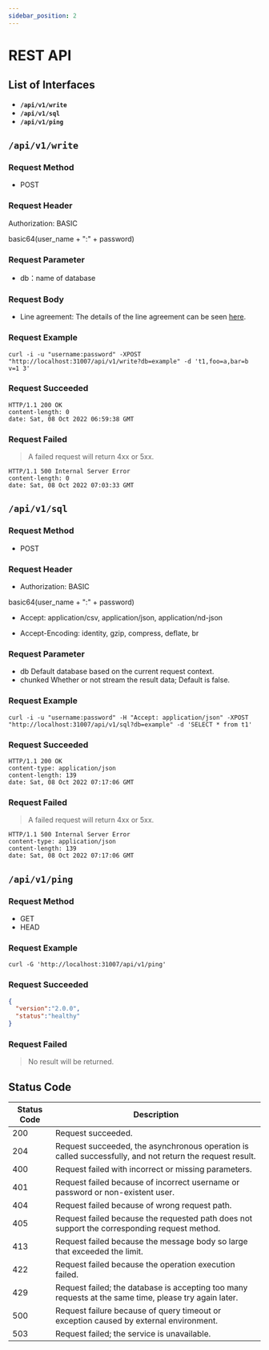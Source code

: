 ```yaml
---
sidebar_position: 2
---
```


# REST API

## **List of Interfaces**

- **`/api/v1/write`**
- **`/api/v1/sql`**
- **`/api/v1/ping`**

## **`/api/v1/write`**

### Request Method

- POST

### Request Header

Authorization: BASIC

basic64(user_name + ":" + password)

### Request Parameter

- db：name of database

### Request Body

- Line agreement: The details of the line agreement can be seen [here](https://docs.influxdata.com/influxdb/v1.8/write_protocols/line_protocol_tutorial/).


### Request Example

```shell
curl -i -u "username:password" -XPOST "http://localhost:31007/api/v1/write?db=example" -d 't1,foo=a,bar=b v=1 3'
```

### Request Succeeded

```shell
HTTP/1.1 200 OK
content-length: 0
date: Sat, 08 Oct 2022 06:59:38 GMT
```

### Request Failed

> A failed request will return 4xx or 5xx.

```
HTTP/1.1 500 Internal Server Error
content-length: 0
date: Sat, 08 Oct 2022 07:03:33 GMT
```

## **`/api/v1/sql`**

### Request Method

- POST

### Request Header

- Authorization: BASIC

basic64(user_name + ":" + password)

- Accept: application/csv, application/json, application/nd-json

- Accept-Encoding: identity, gzip, compress, deflate, br

### Request Parameter

- db
  Default database based on the current request context.
- chunked
  Whether or not stream the result data; Default is false.

### Request Example

```shell
curl -i -u "username:password" -H "Accept: application/json" -XPOST "http://localhost:31007/api/v1/sql?db=example" -d 'SELECT * from t1'
```

### Request Succeeded

```shell
HTTP/1.1 200 OK
content-type: application/json
content-length: 139
date: Sat, 08 Oct 2022 07:17:06 GMT
```

### Request Failed

> A failed request will return 4xx or 5xx.

```shell
HTTP/1.1 500 Internal Server Error
content-type: application/json
content-length: 139
date: Sat, 08 Oct 2022 07:17:06 GMT
```

## **`/api/v1/ping`**

### Request Method

- GET
- HEAD

### Request Example

```shell
curl -G 'http://localhost:31007/api/v1/ping'
```

### Request Succeeded

```json
{
  "version":"2.0.0",
  "status":"healthy"
}
```

### Request Failed

> No result will be returned.

## **Status Code**

| Status Code | Description                                                                                              |
|-------------|----------------------------------------------------------------------------------------------------------|
| 200         | Request succeeded.                                                                                       |
| 204         | Request succeeded, the asynchronous operation is called successfully, and not return the request result. |
| 400         | Request failed with incorrect or missing parameters.                                                     |
| 401         | Request failed because of incorrect username or password or non-existent user.                           |
| 404         | Request failed because of wrong request path.                                                            |
| 405         | Request failed because the requested path does not support the corresponding request method.             |
| 413         | Request failed because the message body so large that exceeded the limit.                                |
| 422         | Request failed because the operation execution failed.                                                   |
| 429         | Request failed; the database is accepting too many requests at the same time, please try again later.    |
| 500         | Request failure because of query timeout or exception caused by external environment.                    |
| 503         | Request failed; the service is unavailable.                                                              |